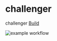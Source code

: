 # challenger
challenger
[Build](https://github.com/lionelkouame/challenger/actions/workflows/symfony.yml/badge.svg)

![example workflow](https://github.com/lionelkouame/challenger/actions/workflows/symfony.yml/badge.svg)
